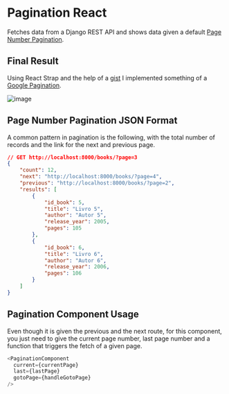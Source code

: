 # Pagination React
Fetches data from a Django REST API and shows data given a default [Page Number Pagination](https://www.django-rest-framework.org/api-guide/pagination/#pagenumberpagination).

## Final Result
Using React Strap and the help of a [gist](https://gist.github.com/kottenator/9d936eb3e4e3c3e02598) I implemented something of a [Google Pagination](https://developers.google.com/search/docs/advanced/ecommerce/pagination-and-incremental-page-loading).

![image](https://user-images.githubusercontent.com/47287096/180448615-9241fe8c-cb4d-4b23-aab8-978fcc2da5c5.png)

## Page Number Pagination JSON Format
A common pattern in pagination is the following, with the total number of records and the link for the next and previous page.
```json
// GET http://localhost:8000/books/?page=3
{
    "count": 12,
    "next": "http://localhost:8000/books/?page=4",
    "previous": "http://localhost:8000/books/?page=2",
    "results": [
        {
            "id_book": 5,
            "title": "Livro 5",
            "author": "Autor 5",
            "release_year": 2005,
            "pages": 105
        },
        {
            "id_book": 6,
            "title": "Livro 6",
            "author": "Autor 6",
            "release_year": 2006,
            "pages": 106
        }
    ]
}
```

## Pagination Component Usage
Even though it is given the previous and the next route, for this component, you just need to give the current page number, last page number and a function that triggers the fetch of a given page. 
```js
<PaginationComponent
  current={currentPage}
  last={lastPage}
  gotoPage={handleGotoPage}
/>
```
